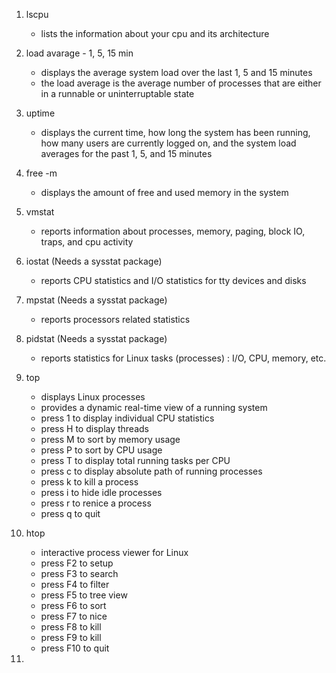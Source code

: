 1. lscpu
    - lists the information about your cpu and its architecture

2. load avarage - 1, 5, 15 min 
    - displays the average system load over the last 1, 5 and 15 minutes
    - the load average is the average number of processes that are either in a runnable or uninterruptable state

3. uptime
    - displays the current time, how long the system has been running, how many users are currently logged on, and the system load averages for the past 1, 5, and 15 minutes

4. free -m
    - displays the amount of free and used memory in the system

5. vmstat
    - reports information about processes, memory, paging, block IO, traps, and cpu activity

6. iostat (Needs a sysstat package)
    - reports CPU statistics and I/O statistics for tty devices and disks

7. mpstat (Needs a sysstat package)
    - reports processors related statistics

8. pidstat (Needs a sysstat package)
    - reports statistics for Linux tasks (processes) : I/O, CPU, memory, etc.

9. top
    - displays Linux processes
    - provides a dynamic real-time view of a running system
    - press 1 to display individual CPU statistics
    - press H to display threads
    - press M to sort by memory usage
    - press P to sort by CPU usage
    - press T to display total running tasks per CPU
    - press c to display absolute path of running processes
    - press k to kill a process
    - press i to hide idle processes
    - press r to renice a process
    - press q to quit

10. htop
    - interactive process viewer for Linux
    - press F2 to setup
    - press F3 to search
    - press F4 to filter
    - press F5 to tree view
    - press F6 to sort
    - press F7 to nice
    - press F8 to kill
    - press F9 to kill
    - press F10 to quit

11. 